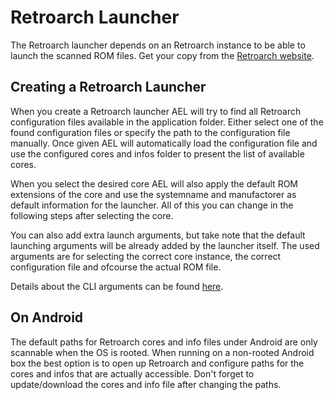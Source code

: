# Retroarch Launcher
The Retroarch launcher depends on an Retroarch instance to be able to launch the scanned ROM files.
Get your copy from the [Retroarch website](http://www.retroarch.com/).

## Creating a Retroarch Launcher
When you create a Retroarch launcher AEL will try to find all Retroarch configuration files available in the application folder.
Either select one of the found configuration files or specify the path to the configuration file manually. Once given AEL will automatically load the configuration file and use the configured cores and infos folder to present the list of available cores.

When you select the desired core AEL will also apply the default ROM extensions of the core and use the systemname and manufactorer as default information for the launcher. All of this you can change in the following steps after selecting the core.

You can also add extra launch arguments, but take note that the default launching arguments will be already added by the launcher itself. The used arguments are for selecting the correct core instance, the correct configuration file and ofcourse the actual ROM file. 

Details about the CLI arguments can be found [here](https://docs.libretro.com/guides/cli-intro/).

## On Android
The default paths for Retroarch cores and info files under Android are only scannable when the OS is rooted. When running on a non-rooted Android box the best option is to open up Retroarch and configure paths for the cores and infos that are actually accessible. 
Don't forget to update/download the cores and info file after changing the paths.